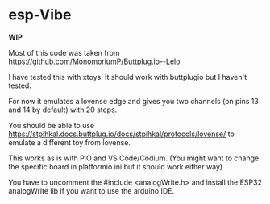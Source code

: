 # esp-Vibe
**WIP**

Most of this code was taken from https://github.com/MonomoriumP/Buttplug.io--Lelo

I have tested this with xtoys. It should work with buttplugio but I haven't tested.

For now it emulates a lovense edge and gives you two channels (on pins 13 and 14 by default) with 20 steps.

You should be able to use https://stpihkal.docs.buttplug.io/docs/stpihkal/protocols/lovense/ to emulate a different toy from lovense.

This works as is with PIO and VS Code/Codium. (You might want to change the specific board in platformio.ini but it should work either way)

You have to uncomment the #include <analogWrite.h> and install the ESP32 analogWrite lib if you want to use the arduino IDE.